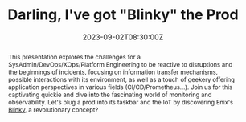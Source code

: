 ---
title: Darling, I've got "Blinky" the Prod

event: SummerCamp 2023 SRE FRANCE
event_url: https://summercamp.srefrance.org/

location: Chambéry (La Dynamo)
address:
  street: 24 Av. Daniel Rops
  city: Chambéry
  region: Auvergne-Rhone-Alpes
  postcode: '73000'
  country: France

summary: Let's Blink into production
abstract: "This presentation explores the challenges for a SysAdmin/DevOps/XOps/Platform Engineering to be reactive to disruptions and the beginnings of incidents, focusing on information transfer mechanisms, possible interactions with its environment, as well as a touch of geekery offering application perspectives in various fields (CI/CD/Prometheus...).

Join us for this captivating quickie and dive into the fascinating world of monitoring and observability. Let's plug a prod into its taskbar and the IoT by discovering Enix's [Blinky](https://www.getblinky.io/), a revolutionary concept?"

date: "2023-09-02T08:30:00Z"
date_end: "2023-09-03T18:30:00Z"
all_day: false

publishDate: "2023-08-01T00:00:00Z"

authors: [David Aparicio]
tags: [SRE, Quickie, TIA, Blinky, IoT, InternetOfThings, SaaS, Hardware]

featured: false

image:
  caption: 'Image credit: [**SummerCamp 2023 SRE FRANCE**](https://summercamp.srefrance.org/)'
  focal_point: Right

links:
#- name: Video
#  url: https://youtu.be/Gn5hmC0hQzM
#- icon: binoculars
#  icon_pack: fas
#  name: Description
#  url: https://cfp.devoxx.fr/2022/talk/LDA-6791
#- icon: comments
#  icon_pack: fas
#  name: Feedback
#  url: https://s.42l.fr/devoxxcli
url_code: ""
url_pdf: ""
url_slides: ""
url_video: ""

slides: ""
projects: []
---